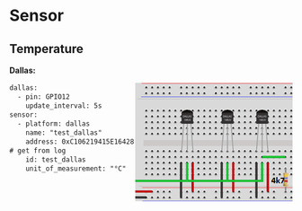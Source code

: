# Sensor

## Temperature

**Dallas:**

<img align="right" src="https://github.com/peca2345/ESPHome-code-examples/blob/main/images/sensors/dallas.png?raw=true">

```
dallas: 
  - pin: GPIO12
    update_interval: 5s
sensor:    
  - platform: dallas 
    name: "test_dallas"
    address: 0xC106219415E16428 # get from log
    id: test_dallas
    unit_of_measurement: "°C" 
```

